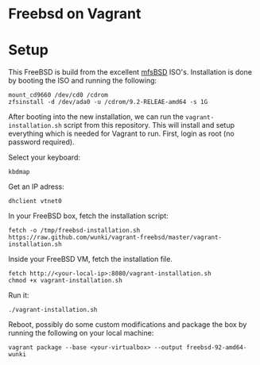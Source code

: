 # Freebsd on Vagrant

# Setup

This FreeBSD is build from the excellent [mfsBSD] ISO's. Installation is done
by booting the ISO and running the following:

    mount_cd9660 /dev/cd0 /cdrom
    zfsinstall -d /dev/ada0 -u /cdrom/9.2-RELEAE-amd64 -s 1G

After booting into the new installation, we can run the
`vagrant-installation.sh` script from this repository. This will install and
setup everything which is needed for Vagrant to run. First, login as root (no
password required).

Select your keyboard:

    kbdmap

Get an IP adress:

    dhclient vtnet0

In your FreeBSD box, fetch the installation script:

    fetch -o /tmp/freebsd-installation.sh https://raw.github.com/wunki/vagrant-freebsd/master/vagrant-installation.sh

Inside your FreeBSD VM, fetch the installation file.

    fetch http://<your-local-ip>:8080/vagrant-installation.sh
    chmod +x vagrant-installation.sh

Run it:

    ./vagrant-installation.sh

Reboot, possibly do some custom modifications and package the box by running
the following on your local machine:

    vagrant package --base <your-virtualbox> --output freebsd-92-amd64-wunki

[mfsBSD]: http://mfsbsd.vx.sk/
